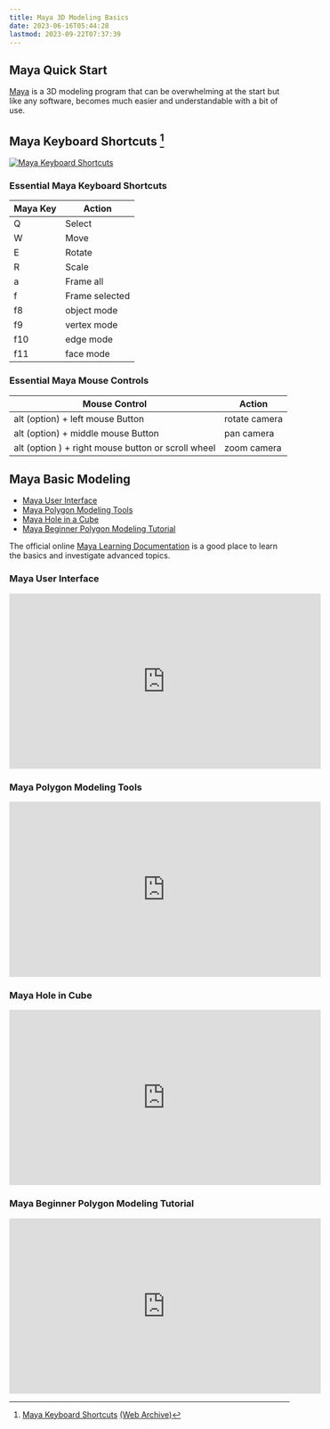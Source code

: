 ```yaml
---
title: Maya 3D Modeling Basics
date: 2023-06-16T05:44:28
lastmod: 2023-09-22T07:37:39
---
```


## Maya Quick Start

[Maya](maya.md) is a 3D modeling program that can be overwhelming at the start but like any software, becomes much easier and understandable with a bit of use.

## Maya Keyboard Shortcuts [^1]

[![Maya Keyboard Shortcuts](attachments/2023-autodesk-maya-one-key-shortcuts-hotkeys-1600x1206.jpg)](attachments/2023-autodesk-maya-one-key-shortcuts-hotkeys-1600x1206.jpg)

### Essential Maya Keyboard Shortcuts

<div class="responsive-table-markdown">

| Maya Key | Action         |
| -------- | -------------- |
| Q        | Select         |
| W        | Move           |
| E        | Rotate         |
| R        | Scale          |
| a        | Frame all      |
| f        | Frame selected |
| f8       | object mode    |
| f9       | vertex mode    |
| f10      | edge mode      |
| f11      | face mode      |

</div>

### Essential Maya Mouse Controls

<div class="responsive-table-markdown">

| Mouse Control                                      | Action        |
| -------------------------------------------------- | ------------- |
| alt (option) + left mouse Button                   | rotate camera |
| alt (option) + middle mouse Button                 | pan camera    |
| alt (option ) + right mouse button or scroll wheel | zoom camera   |

</div>

## Maya Basic Modeling

- [Maya User Interface](https://youtu.be/-SpVNiRqeKY)
- [Maya Polygon Modeling Tools](https://youtu.be/eBEitxaRYQs)
- [Maya Hole in a Cube](https://youtu.be/EIKiJUmUH7A)
- [Maya Beginner Polygon Modeling Tutorial](https://youtu.be/lLItO9mBwxM)

The official online [Maya Learning Documentation](https://knowledge.autodesk.com/support/maya/learn) is a good place to learn the basics and investigate advanced topics.

<div class="video-grid">

<div class="video-card">

### Maya User Interface

<div class="iframe-16-9-container">
<iframe class="youTubeIframe" width="560" height="315" src="https://www.youtube.com/embed/-SpVNiRqeKY?rel=0" title="YouTube video player" frameborder="0" allow="accelerometer; autoplay; clipboard-write; encrypted-media; gyroscope; picture-in-picture; web-share" allowfullscreen></iframe>
</div>
</div>

<div class="video-card">

### Maya Polygon Modeling Tools

<div class="iframe-16-9-container">
<iframe class="youTubeIframe" width="560" height="315" src="https://www.youtube.com/embed/eBEitxaRYQs?rel=0" title="YouTube video player" frameborder="0" allow="accelerometer; autoplay; clipboard-write; encrypted-media; gyroscope; picture-in-picture; web-share" allowfullscreen></iframe>
</div>
</div>

<div class="video-card">

### Maya Hole in Cube

<div class="iframe-16-9-container">
<iframe class="youTubeIframe" width="560" height="315" src="https://www.youtube.com/embed/EIKiJUmUH7A?rel=0" title="YouTube video player" frameborder="0" allow="accelerometer; autoplay; clipboard-write; encrypted-media; gyroscope; picture-in-picture; web-share" allowfullscreen></iframe>
</div>
</div>

<div class="video-card">

### Maya Beginner Polygon Modeling Tutorial

<div class="iframe-16-9-container">
<iframe class="youTubeIframe" width="560" height="315" src="https://www.youtube.com/embed/lLItO9mBwxM?rel=0" title="YouTube video player" frameborder="0" allow="accelerometer; autoplay; clipboard-write; encrypted-media; gyroscope; picture-in-picture; web-share" allowfullscreen></iframe>
</div>
</div>

</div>

[^1]: [Maya Keyboard Shortcuts](https://www.autodesk.com/shortcuts/maya) [(Web Archive)](https://web.archive.org/web/20220524190210/https://www.autodesk.com/shortcuts/maya)
